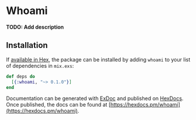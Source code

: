 # Whoami

**TODO: Add description**

## Installation

If [available in Hex](https://hex.pm/docs/publish), the package can be installed
by adding `whoami` to your list of dependencies in `mix.exs`:

```elixir
def deps do
  [{:whoami, "~> 0.1.0"}]
end
```

Documentation can be generated with [ExDoc](https://github.com/elixir-lang/ex_doc)
and published on [HexDocs](https://hexdocs.pm). Once published, the docs can
be found at [https://hexdocs.pm/whoami](https://hexdocs.pm/whoami).

